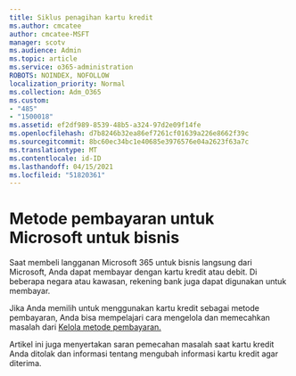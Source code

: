 ```yaml
---
title: Siklus penagihan kartu kredit
ms.author: cmcatee
author: cmcatee-MSFT
manager: scotv
ms.audience: Admin
ms.topic: article
ms.service: o365-administration
ROBOTS: NOINDEX, NOFOLLOW
localization_priority: Normal
ms.collection: Adm_O365
ms.custom:
- "485"
- "1500018"
ms.assetid: ef2df989-8539-48b5-a324-97d2e09f14fe
ms.openlocfilehash: d7b8246b32ea86ef7261cf01639a226e8662f39c
ms.sourcegitcommit: 8bc60ec34bc1e40685e3976576e04a2623f63a7c
ms.translationtype: MT
ms.contentlocale: id-ID
ms.lasthandoff: 04/15/2021
ms.locfileid: "51820361"
---
```

# <a name="payment-methods-for-microsoft-for-business"></a>Metode pembayaran untuk Microsoft untuk bisnis

Saat membeli langganan Microsoft 365 untuk bisnis langsung dari Microsoft, Anda dapat membayar dengan kartu kredit atau debit. Di beberapa negara atau kawasan, rekening bank juga dapat digunakan untuk membayar.
  
Jika Anda memilih untuk menggunakan kartu kredit sebagai metode pembayaran, Anda bisa mempelajari cara mengelola dan memecahkan masalah dari [Kelola metode pembayaran.](https://docs.microsoft.com/microsoft-365/commerce/billing-and-payments/manage-payment-methods)
  
Artikel ini juga menyertakan saran pemecahan masalah saat kartu kredit Anda ditolak dan informasi tentang mengubah informasi kartu kredit agar diterima.